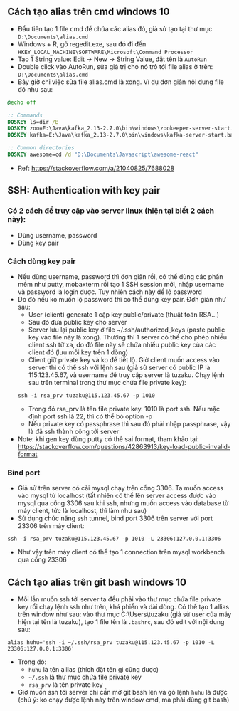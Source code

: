 ## Cách tạo alias trên cmd windows 10
- Đầu tiên tạo 1 file cmd để chứa các alias đó, giả sử tạo tại thư mục ```D:\Documents\alias.cmd```
- Windows + R, gõ regedit.exe, sau đó đi đến ```HKEY_LOCAL_MACHINE\SOFTWARE\Microsoft\Command Processor```
- Tạo 1 String value: Edit -> New -> String Value, đặt tên là ```AutoRun```
- Double click vào AutoRun, sửa giá trị cho nó trỏ tới file alias ở trên: ```D:\Documents\alias.cmd```
- Bây giờ chỉ việc sửa file alias.cmd là xong. Ví dụ đơn giản nội dung file đó như sau:
```cmd
@echo off

:: Commands
DOSKEY ls=dir /B
DOSKEY zoo=E:\Java\kafka_2.13-2.7.0\bin\windows\zookeeper-server-start.bat E:\Java\kafka_2.13-2.7.0\config\zookeeper.properties
DOSKEY kafka=E:\Java\kafka_2.13-2.7.0\bin\windows\kafka-server-start.bat E:\Java\kafka_2.13-2.7.0\config\server.properties

:: Common directories
DOSKEY awesome=cd /d "D:\Documents\Javascript\awesome-react"
```
- Ref: https://stackoverflow.com/a/21040825/7688028

## SSH: Authentication with key pair
### Có 2 cách để truy cập vào server linux (hiện tại biết 2 cách này):
- Dùng username, password
- Dùng key pair

### Cách dùng key pair
- Nếu dùng username, password thì đơn giản rồi, có thể dùng các phần mềm như putty, mobaxterm rồi tạo 1 SSH session mới, nhập username và password là login được. Tuy nhiên cách này để lộ password
- Do đó nếu ko muốn lộ password thì có thể dùng key pair. Đơn giản như sau:
  + User (client) generate 1 cặp key public/private (thuật toán RSA...)
  + Sau đó đưa public key cho server
  + Server lưu lại public key ở file ~/.ssh/authorized_keys (paste public key vào file này là xong). Thường thì 1 server có thể cho phép nhiều client ssh từ xa, do đó file này sẽ chứa nhiều public key của các client đó (lưu mỗi key trên 1 dòng)
  + Client giữ private key và ko để tiết lộ. Giờ client muốn access vào server thì có thể ssh với lệnh sau (giả sử server có public IP là 115.123.45.67, và username để truy cập server là tuzaku. Chạy lệnh sau trên terminal trong thư mục chứa file private key):
  ```
  ssh -i rsa_prv tuzaku@115.123.45.67 -p 1010
  ```
  + Trong đó rsa_prv là tên file private key. 1010 là port ssh. Nếu mặc định port ssh là 22, thì có thể bỏ option -p
  + Nếu private key có passphrase thì sau đó phải nhập passphrase, vậy là đã ssh thành công tới server
- Note: khi gen key dùng putty có thể sai format, tham khảo tại:
https://stackoverflow.com/questions/42863913/key-load-public-invalid-format

### Bind port
- Giả sử trên server có cài mysql chạy trên cổng 3306. Ta muốn access vào mysql từ localhost (tất nhiên có thể lên server access được vào mysql qua cổng 3306 sau khi ssh, nhưng muốn access vào database từ máy client, tức là localhost, thì làm như sau)
- Sử dụng chức năng ssh tunnel, bind port 3306 trên server với port 23306 trên máy client:
```
ssh -i rsa_prv tuzaku@115.123.45.67 -p 1010 -L 23306:127.0.0.1:3306
```
- Như vậy trên máy client có thể tạo 1 connection trên mysql workbench qua cổng 23306

## Cách tạo alias trên git bash windows 10
- Mỗi lần muốn ssh tới server ta đều phải vào thư mục chứa file private key rồi chạy lệnh ssh như trên, khá phiền và dài dòng. Có thể tạo 1 allias trên window như sau: vào thư mục C:\Users\tuzaku (giả sử user của máy hiện tại tên là tuzaku), tạo 1 file tên là ```.bashrc```, sau đó edit với nội dung sau:
```
alias huhu='ssh -i ~/.ssh/rsa_prv tuzaku@115.123.45.67 -p 1010 -L 23306:127.0.0.1:3306'
```
- Trong đó:
  + ```huhu``` là tên allias (thích đặt tên gì cũng được)
  + ```~/.ssh``` là thư mục chứa file private key
  + ```rsa_prv``` là tên private key
- Giờ muốn ssh tới server chỉ cần mở git bash lên và gõ lệnh ```huhu``` là được (chú ý: ko chạy được lệnh này trên window cmd, mà phải dùng git bash)
